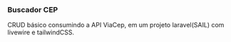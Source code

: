 ### Buscador CEP


CRUD básico consumindo a API ViaCep, em um projeto laravel(SAIL) com livewire e tailwindCSS.
